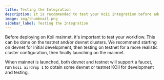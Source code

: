 ```yaml
---
title: Testing the Integration
description: It is recommended to test your Koii integration before adding it to your exchange.
image: img/thumbnail.png
sidebar_label: Testing the Integration
---
```


Before deploying on Koii mainnet, it's important to test your workflow. This can be done on the testnet and/or devnet clusters. We recommend starting on devnet for initial development, then testing on testnet for a more realistic cluster configuration, then finally launching on the mainnet.

<!-- TODO: Update when mainnet launched -->
When mainnet is launched, both devnet and testnet will support a faucet, run `koii airdrop 1` to obtain some devnet or testnet KOII for development and testing.
